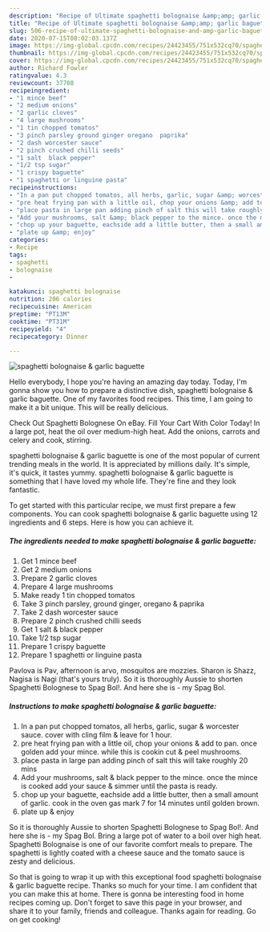 ```yaml
---
description: "Recipe of Ultimate spaghetti bolognaise &amp;amp; garlic baguette"
title: "Recipe of Ultimate spaghetti bolognaise &amp;amp; garlic baguette"
slug: 506-recipe-of-ultimate-spaghetti-bolognaise-and-amp-garlic-baguette
date: 2020-07-15T08:02:03.137Z
image: https://img-global.cpcdn.com/recipes/24423455/751x532cq70/spaghetti-bolognaise-garlic-baguette-recipe-main-photo.jpg
thumbnail: https://img-global.cpcdn.com/recipes/24423455/751x532cq70/spaghetti-bolognaise-garlic-baguette-recipe-main-photo.jpg
cover: https://img-global.cpcdn.com/recipes/24423455/751x532cq70/spaghetti-bolognaise-garlic-baguette-recipe-main-photo.jpg
author: Richard Fowler
ratingvalue: 4.3
reviewcount: 37708
recipeingredient:
- "1 mince beef"
- "2 medium onions"
- "2 garlic cloves"
- "4 large mushrooms"
- "1 tin chopped tomatos"
- "3 pinch parsley ground ginger oregano  paprika"
- "2 dash worcester sauce"
- "2 pinch crushed chilli seeds"
- "1 salt  black pepper"
- "1/2 tsp sugar"
- "1 crispy baguette"
- "1 spaghetti or linguine pasta"
recipeinstructions:
- "In a pan put chopped tomatos, all herbs, garlic, sugar &amp; worcester sauce. cover with cling film &amp; leave for 1 hour."
- "pre heat frying pan with a little oil, chop your onions &amp; add to pan. once golden add your mince. while this is cookin cut &amp; peel mushrooms."
- "place pasta in large pan adding pinch of salt this will take roughly 20 mins"
- "Add your mushrooms, salt &amp; black pepper to the mince. once the mince is cooked add your sauce &amp; simmer until the pasta is ready."
- "chop up your baguette, eachside add a little butter, then a small amount of garlic. cook in the oven gas mark 7 for 14 minutes until golden brown."
- "plate up &amp; enjoy"
categories:
- Recipe
tags:
- spaghetti
- bolognaise
- 

katakunci: spaghetti bolognaise  
nutrition: 206 calories
recipecuisine: American
preptime: "PT13M"
cooktime: "PT31M"
recipeyield: "4"
recipecategory: Dinner

---
```



![spaghetti bolognaise &amp; garlic baguette](https://img-global.cpcdn.com/recipes/24423455/751x532cq70/spaghetti-bolognaise-garlic-baguette-recipe-main-photo.jpg)

Hello everybody, I hope you're having an amazing day today. Today, I'm gonna show you how to prepare a distinctive dish, spaghetti bolognaise &amp; garlic baguette. One of my favorites food recipes. This time, I am going to make it a bit unique. This will be really delicious.

Check Out Spaghetti Bolognese On eBay. Fill Your Cart With Color Today! In a large pot, heat the oil over medium-high heat. Add the onions, carrots and celery and cook, stirring.

spaghetti bolognaise &amp; garlic baguette is one of the most popular of current trending meals in the world. It is appreciated by millions daily. It's simple, it's quick, it tastes yummy. spaghetti bolognaise &amp; garlic baguette is something that I have loved my whole life. They're fine and they look fantastic.


To get started with this particular recipe, we must first prepare a few components. You can cook spaghetti bolognaise &amp; garlic baguette using 12 ingredients and 6 steps. Here is how you can achieve it.

<!--inarticleads1-->

##### The ingredients needed to make spaghetti bolognaise &amp; garlic baguette:

1. Get 1 mince beef
1. Get 2 medium onions
1. Prepare 2 garlic cloves
1. Prepare 4 large mushrooms
1. Make ready 1 tin chopped tomatos
1. Take 3 pinch parsley, ground ginger, oregano &amp; paprika
1. Take 2 dash worcester sauce
1. Prepare 2 pinch crushed chilli seeds
1. Get 1 salt &amp; black pepper
1. Take 1/2 tsp sugar
1. Prepare 1 crispy baguette
1. Prepare 1 spaghetti or linguine pasta


Pavlova is Pav, afternoon is arvo, mosquitos are mozzies. Sharon is Shazz, Nagisa is Nagi (that&#39;s yours truly). So it is thoroughly Aussie to shorten Spaghetti Bolognese to Spag Bol!. And here she is - my Spag Bol. 

<!--inarticleads2-->

##### Instructions to make spaghetti bolognaise &amp; garlic baguette:

1. In a pan put chopped tomatos, all herbs, garlic, sugar &amp; worcester sauce. cover with cling film &amp; leave for 1 hour.
1. pre heat frying pan with a little oil, chop your onions &amp; add to pan. once golden add your mince. while this is cookin cut &amp; peel mushrooms.
1. place pasta in large pan adding pinch of salt this will take roughly 20 mins
1. Add your mushrooms, salt &amp; black pepper to the mince. once the mince is cooked add your sauce &amp; simmer until the pasta is ready.
1. chop up your baguette, eachside add a little butter, then a small amount of garlic. cook in the oven gas mark 7 for 14 minutes until golden brown.
1. plate up &amp; enjoy


So it is thoroughly Aussie to shorten Spaghetti Bolognese to Spag Bol!. And here she is - my Spag Bol. Bring a large pot of water to a boil over high heat. Spaghetti Bolognaise is one of our favorite comfort meals to prepare. The spaghetti is lightly coated with a cheese sauce and the tomato sauce is zesty and delicious. 

So that is going to wrap it up with this exceptional food spaghetti bolognaise &amp; garlic baguette recipe. Thanks so much for your time. I am confident that you can make this at home. There is gonna be interesting food in home recipes coming up. Don't forget to save this page in your browser, and share it to your family, friends and colleague. Thanks again for reading. Go on get cooking!
